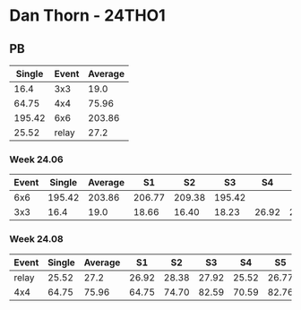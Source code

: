 # Dan Thorn - 24THO1

## PB
|Single|Event|Average|
|----|----|----|
|16.4|3x3|19.0|
|64.75|4x4|75.96|
|195.42|6x6|203.86|
|25.52|relay|27.2|
### Week 24.06
|Event|Single|Average|S1|S2|S3|S4|S5|
|-----|-------|------|--|--|--|--|--|
|6x6|195.42|203.86|206.77|209.38|195.42| | |
|3x3|16.4|19.0|18.66|16.40|18.23|26.92|20.10|
### Week 24.08
|Event|Single|Average|S1|S2|S3|S4|S5|
|-----|-------|------|--|--|--|--|--|
|relay|25.52|27.2|26.92|28.38|27.92|25.52|26.77|
|4x4|64.75|75.96|64.75|74.70|82.59|70.59|82.76|
